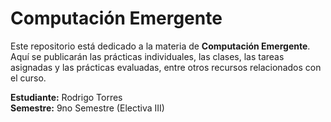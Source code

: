 # Computación Emergente

Este repositorio está dedicado a la materia de **Computación Emergente**. Aquí se publicarán las prácticas individuales, las clases, las tareas asignadas y las prácticas evaluadas, entre otros recursos relacionados con el curso.

**Estudiante:** Rodrigo Torres  
**Semestre:** 9no Semestre (Electiva III)
